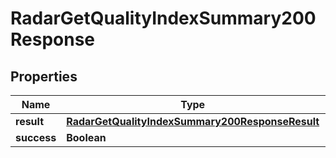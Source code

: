 

# RadarGetQualityIndexSummary200Response


## Properties

| Name | Type | Description | Notes |
|------------ | ------------- | ------------- | -------------|
|**result** | [**RadarGetQualityIndexSummary200ResponseResult**](RadarGetQualityIndexSummary200ResponseResult.md) |  |  |
|**success** | **Boolean** |  |  |




